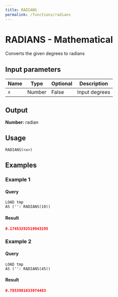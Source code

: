 ```yaml
---
title: RADIANS
permalink: /functions/radians
---
```


# RADIANS - Mathematical

Converts the given degrees to radians

## Input parameters

| Name | Type | Optional | Description |
| --- | --- | --- | --- |
| `x` | Number | False | Input degrees |

## Output

**Number:** radian

## Usage

```joda
RADIANS(<x>)
```

## Examples

### Example 1


#### Query
```joda
LOAD tmp
AS ('': RADIANS(10))
```
#### Result
```json
0.17453292519943295
```


### Example 2


#### Query
```joda
LOAD tmp
AS ('': RADIANS(45))
```
#### Result
```json
0.7853981633974483
```



